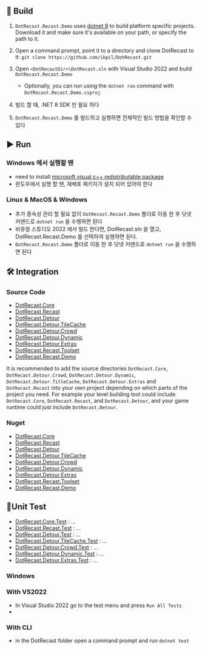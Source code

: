 ﻿
## 🔨 Build
1. `DotRecast.Recast.Demo` uses [dotnet 8](https://dotnet.microsoft.com/) to build platform specific projects. Download it and make sure it's available on your path, or specify the path to it.
2. Open a command prompt, point it to a directory and clone DotRecast to it: `git clone https://github.com/ikpil/DotRecast.git`
3. Open `<DotRecastDir>\DotRecast.sln` with Visual Studio 2022 and build `DotRecast.Recast.Demo`
    - Optionally, you can run using the `dotnet run` command with `DotRecast.Recast.Demo.csproj`

1. 빌드 할 때, .NET 8 SDK 만 필요 하다
2. `DotRecast.Recast.Demo` 를 빌드하고 실행하면 전체적인 빌드 방법을 확인할 수 있다

## ▶️ Run
### Windows 에서 실행할 땐 
- need to install [microsoft visual c++ redistributable package](https://learn.microsoft.com/en-us/cpp/windows/latest-supported-vc-redist)
- 윈도우에서 실행 할 땐, 재배포 패키지가 설치 되어 있어야 한다
 
### Linux & MacOS & Windows
- 추가 종속성 관리 할 필요 없이  `DotRecast.Recast.Demo` 폴더로 이동 한 후 닷넷 커맨드로 `dotnet run` 을 수행하면 된다
- 비쥬얼 스튜디오 2022 에서 빌드 한다면, DotRecast.sln 을 열고, DotRecast.Recast.Demo 를 선택하여 실행하면 된다.
- `DotRecast.Recast.Demo` 폴더로 이동 한 후 닷넷 커맨드로 `dotnet run` 을 수행하면 된다

## 🛠️ Integration

### Source Code
- [DotRecast.Core](src/DotRecast.Core)
- [DotRecast.Recast](src/DotRecast.Recast)
- [DotRecast.Detour](src/DotRecast.Detour)
- [DotRecast.Detour.TileCache](src/DotRecast.Detour.TileCache)
- [DotRecast.Detour.Crowd](src/DotRecast.Detour.Crowd)
- [DotRecast.Detour.Dynamic](src/DotRecast.Detour.Dynamic)
- [DotRecast.Detour.Extras](src/DotRecast.Detour.Extras)
- [DotRecast.Recast.Toolset](src/DotRecast.Recast.Toolset)
- [DotRecast.Recast.Demo](src/DotRecast.Recast.Demo)

It is recommended to add the source directories
`DotRecast.Core`,
`DotRecast.Detour.Crowd`,
`DotRecast.Detour.Dynamic`,
`DotRecast.Detour.TitleCache`,
`DotRecast.Detour.Extras` and
`DotRecast.Recast`
into your own project depending on which parts of the project you need.
For example your level building tool could include `DotRecast.Core`, `DotRecast.Recast`,
and `DotRecast.Detour`, and your game runtime could just include `DotRecast.Detour`.

### Nuget

- [DotRecast.Core](https://www.nuget.org/packages/DotRecast.Core)
- [DotRecast.Recast](https://www.nuget.org/packages/DotRecast.Recast)
- [DotRecast.Detour](https://www.nuget.org/packages/DotRecast.Detour)
- [DotRecast.Detour.TileCache](https://www.nuget.org/packages/DotRecast.Detour.TileCache)
- [DotRecast.Detour.Crowd](https://www.nuget.org/packages/DotRecast.Detour.Crowd)
- [DotRecast.Detour.Dynamic](https://www.nuget.org/packages/DotRecast.Detour.Dynamic)
- [DotRecast.Detour.Extras](https://www.nuget.org/packages/DotRecast.Detour.Extras)
- [DotRecast.Recast.Toolset](https://www.nuget.org/packages/DotRecast.Recast.Toolset)
- [DotRecast.Recast.Demo](https://www.nuget.org/packages/DotRecast.Recast.Demo)

## 🚦Unit Test

- [DotRecast.Core.Test](test/DotRecast.Core.Test) : ...
- [DotRecast.Recast.Test](test/DotRecast.Recast.Test) : ...
- [DotRecast.Detour.Test](test/DotRecast.Detour.Test) : ...
- [DotRecast.Detour.TileCache.Test](test/DotRecast.Detour.TileCache.Test) : ...
- [DotRecast.Detour.Crowd.Test](test/DotRecast.Detour.Crowd.Test) : ...
- [DotRecast.Detour.Dynamic.Test](test/DotRecast.Detour.Dynamic.Test) : ...
- [DotRecast.Detour.Extras.Test](test/DotRecast.Detour.Extras.Test) : ...

### Windows

### With VS2022
- In Visual Studio 2022 go to the test menu and press `Run All Tests`
- 
### With CLI
- in the DotRecast folder open a command prompt and run `dotnet test`

